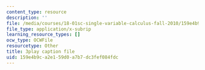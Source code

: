 ```yaml
---
content_type: resource
description: ''
file: /media/courses/18-01sc-single-variable-calculus-fall-2010/159e4b9ca2e159d0a7b7dc3fef084fdc_eRCN3daFCmU.vtt
file_type: application/x-subrip
learning_resource_types: []
ocw_type: OCWFile
resourcetype: Other
title: 3play caption file
uid: 159e4b9c-a2e1-59d0-a7b7-dc3fef084fdc
---
```

